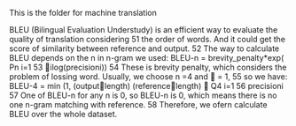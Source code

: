 This is the folder for machine translation

BLEU (Bilingual Evaluation Understudy) is an efficient way to evaluate the quality of translation considering
51 the order of words. And it could get the score of similarity between reference and output.
52 The way to calculate BLEU depends on the n in n-gram we used:
BLEU-n = brevity_penalty*exp(
Pn
i=1 53 ilog(precisioni))
54 These is brevity penalty, which considers the problem of lossing word. Usually, we choose n =4 and  = 1,
55 so we have:
BLEU-4 = min (1, (output􀀀length)
(reference􀀀length) 
Q4
i=1 56 precisioni
57 One of BLEU-n for any n is 0, so BLEU-n is 0, which means there is no one n-gram matching with reference.
58 Therefore, we ofern calculate BLEU over the whole dataset.
